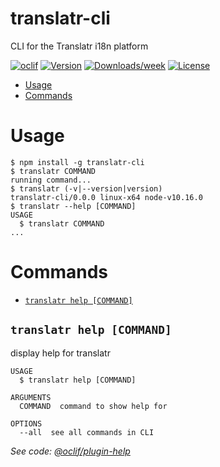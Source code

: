 translatr-cli
=============

CLI for the Translatr i18n platform

[![oclif](https://img.shields.io/badge/cli-oclif-brightgreen.svg)](https://oclif.io)
[![Version](https://img.shields.io/npm/v/translatr-cli.svg)](https://npmjs.org/package/translatr-cli)
[![Downloads/week](https://img.shields.io/npm/dw/translatr-cli.svg)](https://npmjs.org/package/translatr-cli)
[![License](https://img.shields.io/npm/l/translatr-cli.svg)](https://github.com/resamsel/translatr/blob/master/package.json)

<!-- toc -->
* [Usage](#usage)
* [Commands](#commands)
<!-- tocstop -->
# Usage
<!-- usage -->
```sh-session
$ npm install -g translatr-cli
$ translatr COMMAND
running command...
$ translatr (-v|--version|version)
translatr-cli/0.0.0 linux-x64 node-v10.16.0
$ translatr --help [COMMAND]
USAGE
  $ translatr COMMAND
...
```
<!-- usagestop -->
# Commands
<!-- commands -->
* [`translatr help [COMMAND]`](#translatr-help-command)

## `translatr help [COMMAND]`

display help for translatr

```
USAGE
  $ translatr help [COMMAND]

ARGUMENTS
  COMMAND  command to show help for

OPTIONS
  --all  see all commands in CLI
```

_See code: [@oclif/plugin-help](https://github.com/oclif/plugin-help/blob/v2.2.0/src/commands/help.ts)_
<!-- commandsstop -->
